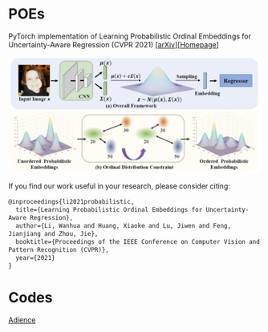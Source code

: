 # POEs


PyTorch implementation of Learning Probabilistic Ordinal Embeddings for Uncertainty-Aware Regression  (CVPR 2021) \[[arXiv](https://arxiv.org/abs/2103.13629)\]\[[Homepage](https://li-wanhua.github.io/POEs/)\]

<p align="center">
  <img src="imgs/framework.png">
</p>

If you find our work useful in your research, please consider citing:
```
@inproceedings{li2021probabilistic,
  title={Learning Probabilistic Ordinal Embeddings for Uncertainty-Aware Regression},
  author={Li, Wanhua and Huang, Xiaoke and Lu, Jiwen and Feng, Jianjiang and Zhou, Jie},
  booktitle={Proceedings of the IEEE Conference on Computer Vision and Pattern Recognition (CVPR)},
  year={2021}
}
```

# Codes
[Adience](./codes/adience_poe)

